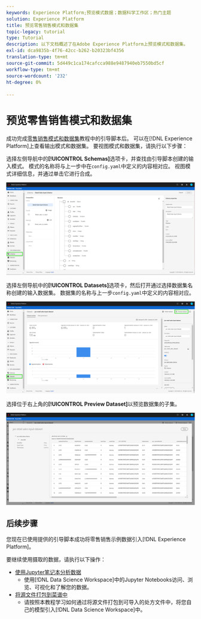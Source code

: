 ```yaml
---
keywords: Experience Platform;预览模式数据；数据科学工作区；热门主题
solution: Experience Platform
title: 预览零售销售模式和数据集
topic-legacy: tutorial
type: Tutorial
description: 以下文档概述了在Adobe Experience Platform上预览模式和数据集。
exl-id: dca9835b-4f76-42cc-b262-b20323bf4356
translation-type: tm+mt
source-git-commit: 5d449c1ca174cafcca988e9487940eb7550bd5cf
workflow-type: tm+mt
source-wordcount: '232'
ht-degree: 0%

---
```


# 预览零售销售模式和数据集

成功完成[零售销售模式和数据集](./create-retails-sales-dataset.md)教程中的引导脚本后。 可以在[!DNL Experience Platform]上查看输出模式和数据集。 要视图模式和数据集，请执行以下步骤：

选择左侧导航中的&#x200B;**[!UICONTROL Schemas]**&#x200B;选项卡，并查找由引导脚本创建的输入模式。 模式的名称将与上一步中在`config.yaml`中定义的内容相对应。 视图模式详细信息，并通过单击它进行合成。

![](../images/models-recipes/access-data/schema.PNG)

选择左侧导航中的&#x200B;**[!UICONTROL Datasets]**&#x200B;选项卡，然后打开通过选择数据集名称创建的输入数据集。 数据集的名称与上一步`config.yaml`中定义的内容相对应。

![](../images/models-recipes/access-data/dataset.PNG)

选择位于右上角的&#x200B;**[!UICONTROL Preview Dataset]**&#x200B;以预览数据集的子集。

![](../images/models-recipes/access-data/preview.PNG)

## 后续步骤

您现在已使用提供的引导脚本成功将零售销售示例数据引入[!DNL Experience Platform]。

要继续使用摄取的数据，请执行以下操作：
- [使用Jupyter笔记本分析数据](../jupyterlab/analyze-your-data.md)
   - 使用[!DNL Data Science Workspace]中的Jupyter Notebooks访问、浏览、可视化和了解您的数据。
- [将源文件打包到菜谱中](./package-source-files-recipe.md)
   - 请按照本教程学习如何通过将源文件打包到可导入的处方文件中，将您自己的模型引入[!DNL Data Science Workspace]中。
